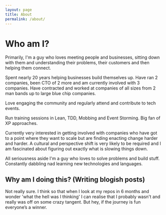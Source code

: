 ```yaml
---
layout: page
title: About
permalink: /about/
---
```

# Who am I?

Primarily, I'm a guy who loves meeting people and businesses, sitting down with them and understanding their problems, their customers and then helping them connect.

Spent nearly 20 years helping businesses build themselves up. Have ran 2 companies, been CTO of 2 more and am currently involved with 3 companies. Have contracted and worked at companies of all sizes from 2 man bands up to large blue chip companies.

Love engaging the community and regularly attend and contribute to tech events.

Run training sessions in Lean, TDD, Mobbing and Event Storming. Big fan of XP approaches.

Currently very interested in getting involved with companies who have got to a point where they want to scale but are finding enacting change harder and harder. A cultural and perspective shift is very likely to be required and I am fascinated about figuring out exactly what is slowing things down.

All seriousness aside I'm a guy who loves to solve problems and build stuff. Constantly dabbling nad learning new technologies and languages.

## Why am I doing this? (Writing blogish posts)

Not really sure. I think so that when I look at my repos in 6 months and wonder 'what the hell was I thinking' I can realise that I probably wasn't and really was off on some crazy tangent. But hey, if the journey is fun everyone’s a winner.
